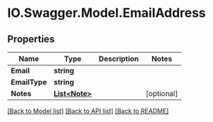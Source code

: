 # IO.Swagger.Model.EmailAddress
## Properties

Name | Type | Description | Notes
------------ | ------------- | ------------- | -------------
**Email** | **string** |  | 
**EmailType** | **string** |  | 
**Notes** | [**List&lt;Note&gt;**](Note.md) |  | [optional] 

[[Back to Model list]](../README.md#documentation-for-models) [[Back to API list]](../README.md#documentation-for-api-endpoints) [[Back to README]](../README.md)

